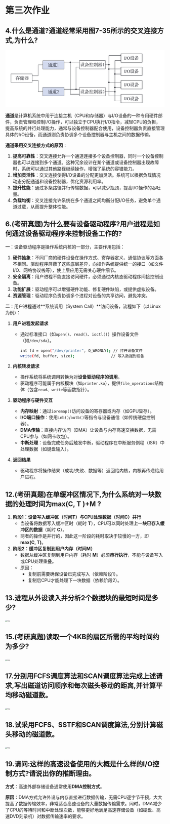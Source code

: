 # 第三次作业

## 4.什么是通道?通道经常采用图7-35所示的交叉连接方式,为什么?

![image-20250429130318386](操作系统第三次作业.assets/image-20250429130318386.png)

**通道**是计算机系统中用于连接主机（CPU和存储器）与I/O设备的一种专用硬件部件，负责管理和控制I/O操作，可以独立于CPU执行I/O指令，减轻CPU的负担，提高系统的并行处理能力，通常与设备控制器配合使用，设备控制器负责直接管理具体的I/O设备，而通道则负责协调多个设备控制器与主机之间的数据传输。

**通道采用交叉连接方式的原因**：

1. **提高可靠性**：交叉连接允许一个通道连接多个设备控制器，同时一个设备控制器也可以连接到多个通道。这种冗余设计在某个通道或设备控制器出现故障时，系统可以通过其他路径继续操作，增强了系统的容错能力。
2. **增加灵活性**：交叉连接使得I/O设备的分配更加灵活。系统可以根据负载情况动态分配通道和设备控制器，优化资源利用率。
3. **提升性能**：通过多条路径并行传输数据，可以减少瓶颈，提高I/O操作的吞吐量。
4. **负载均衡**：交叉连接允许系统在多个通道之间均衡分配I/O任务，避免单个通道过载，从而提升整体性能。

## 6.(考研真题)为什么要有设备驱动程序?用户进程是如何通过设备驱动程序来控制设备工作的?

**一**：设备驱动程序是操作系统内核的一部分，主要作用包括：

1. **硬件抽象**：不同厂商的硬件设备在操作方式、寄存器定义、通信协议等方面各不相同。驱动程序屏蔽了这些底层差异，向操作系统提供统一的接口（如文件I/O、网络协议栈等），使上层应用无需关心硬件细节。
2. **安全隔离**：用户进程不能直接访问硬件，必须通过内核态驱动程序间接控制设备。
3. **功能扩展**：驱动程序可以增强硬件功能、修复硬件缺陷，或提供虚拟设备。
4. **资源管理**：驱动程序负责协调多个进程对设备的共享访问，避免冲突。

**二**：用户进程通过**系统调用（System Call）**访问设备，流程如下（以Linux为例）：

1. **用户进程发起请求**

   - 通过标准接口（如`open()`、`read()`、`ioctl()`）操作设备文件（如`/dev/sda`）。

     ```bash
     int fd = open("/dev/printer", O_WRONLY); // 打开设备文件
     write(fd, buffer, size);                // 写入数据到设备
     ```

2. **内核转发请求**

   - 操作系统将系统调用转换为对**设备驱动程序的调用**。
   - 驱动程序可能属于内核模块（如`printer.ko`），提供`file_operations`结构体（包含`read`、`write`等函数指针）。

3. **驱动程序与硬件交互**

   - **内存映射**：通过`ioremap()`访问设备的寄存器或内存（如GPU显存）。
   - **I/O端口操作**：使用`inb()`/`outb()`等指令与设备通信（如传统硬盘控制器）。
   - **DMA传输**：直接内存访问（DMA）让设备与内存高速交换数据，无需CPU参与（如网卡收包）。
   - **中断处理**：设备完成任务后触发中断，驱动程序在中断服务例程（ISR）中处理数据（如键盘输入）。

4. **返回结果**

   - 驱动程序将操作结果（成功/失败、数据等）返回给内核，内核再传递给用户进程。

## 12.(考研真题)在单缓冲区情况下,为什么系统对一块数据的处理时间为max(C,  T )+M ?

1. **阶段1：设备写入缓冲区（时间T）与CPU处理数据（时间C）并行**
   - 当设备将数据写入缓冲区时（耗时 **T**），CPU可以同时处理**上一块已存入缓冲区的数据**（耗时 **C**）。
   - 两者的操作是并行的，因此这一阶段的耗时取决于较慢的一方，即 **max(C, T)**。
2. **阶段2：缓冲区复制到用户内存（时间M）**
   - 数据从缓冲区复制到用户内存（耗时 **M**）必须**串行执行**，不能与设备写入或CPU处理重叠。
   - 原因：
     - 复制前需要确保设备已完成写入（依赖阶段1）。
     - 复制后CPU才能处理下一块数据（依赖阶段2）。

## 13.进程从外设读入并分析2个数据块的最短时间是多少?

<img src="file:///C:\Users\谭博铭\Documents\Tencent Files\3412644289\nt_qq\nt_data\Pic\2025-04\Thumb\c02fed0147284b1f9305e710a4289f45_720.jpg" alt="img" style="zoom: 33%;" />

## 15.(考研真题)读取一个4KB的扇区所需的平均时间约为多少?

<img src="file:///C:\Users\谭博铭\Documents\Tencent Files\3412644289\nt_qq\nt_data\Pic\2025-04\Thumb\b0f72d9a36e67050864829cc7a4c6321_720.jpg" alt="img" style="zoom: 33%;" />

## 17.分别用FCFS调度算法和SCAN调度算法完成上述请求,写出磁道访问顺序和每次磁头移动的距离,并计算平均移动磁道数。

<img src="file:///C:\Users\谭博铭\Documents\Tencent Files\3412644289\nt_qq\nt_data\Pic\2025-04\Thumb\2574b9eb9f58f1572bd360c196052709_720.jpg" alt="img" style="zoom: 33%;" />

## 18.试采用FCFS、SSTF和SCAN调度算法,分别计算磁头移动的磁道数。

<img src="file:///C:\Users\谭博铭\Documents\Tencent Files\3412644289\nt_qq\nt_data\Pic\2025-04\Thumb\bec2e7e0daab8619539c1e2b8e494664_720.jpg" alt="img" style="zoom: 33%;" />

## 19.请问:这样的高速设备使用的大概是什么样的I/O控制方式?请说出你的推断理由。

**方式**：高速外部存储设备通常使用**DMA控制方式**。

**原因**：DMA方式允许外设与内存直接进行数据传输，无需CPU逐字节干预，大大提高了数据传输效率，非常适合高速设备的大量数据传输需求。同时，DMA减少了CPU的等待时间和中断处理次数，能够更好地满足高速存储设备（如硬盘、高速DVD刻录机）对数据传输速率的要求。